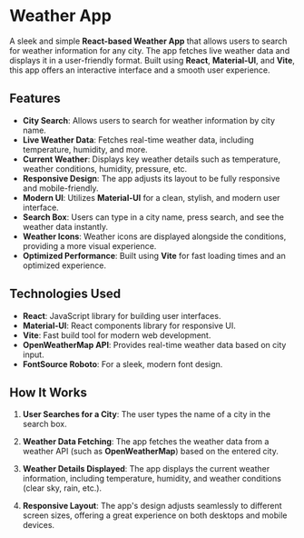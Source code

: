 # Weather App

A sleek and simple **React-based Weather App** that allows users to search for weather information for any city. The app fetches live weather data and displays it in a user-friendly format. Built using **React**, **Material-UI**, and **Vite**, this app offers an interactive interface and a smooth user experience.

## Features

- **City Search**: Allows users to search for weather information by city name.
- **Live Weather Data**: Fetches real-time weather data, including temperature, humidity, and more.
- **Current Weather**: Displays key weather details such as temperature, weather conditions, humidity, pressure, etc.
- **Responsive Design**: The app adjusts its layout to be fully responsive and mobile-friendly.
- **Modern UI**: Utilizes **Material-UI** for a clean, stylish, and modern user interface.
- **Search Box**: Users can type in a city name, press search, and see the weather data instantly.
- **Weather Icons**: Weather icons are displayed alongside the conditions, providing a more visual experience.
- **Optimized Performance**: Built using **Vite** for fast loading times and an optimized experience.

## Technologies Used

- **React**: JavaScript library for building user interfaces.
- **Material-UI**: React components library for responsive UI.
- **Vite**: Fast build tool for modern web development.
- **OpenWeatherMap API**: Provides real-time weather data based on city input.
- **FontSource Roboto**: For a sleek, modern font design.

## How It Works

1. **User Searches for a City**: 
   The user types the name of a city in the search box.
   
2. **Weather Data Fetching**: 
   The app fetches the weather data from a weather API (such as **OpenWeatherMap**) based on the entered city.

3. **Weather Details Displayed**: 
   The app displays the current weather information, including temperature, humidity, and weather conditions (clear sky, rain, etc.).

4. **Responsive Layout**: 
   The app's design adjusts seamlessly to different screen sizes, offering a great experience on both desktops and mobile devices.
   
